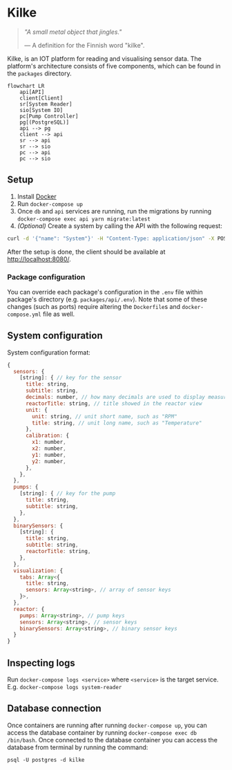 # Kilke

> _"A small metal object that jingles."_
>
> — A definition for the Finnish word "kilke".

Kilke, is an IOT platform for reading and visualising sensor data. The platform's architecture consists of five components, which can be found in the `packages` directory.

```mermaid
flowchart LR
    api[API]
    client[Client]
    sr[System Reader]
    sio[System IO]
    pc[Pump Controller]
    pg[(PostgreSQL)]
    api --> pg
    client --> api
    sr --> api
    sr --> sio
    pc --> api
    pc --> sio
```

## Setup

1. Install [Docker](https://www.docker.com/)
2. Run `docker-compose up`
3. Once `db` and `api` services are running, run the migrations by running `docker-compose exec api yarn migrate:latest`
4. _(Optional)_ Create a system by calling the API with the following request:

```bash
curl -d '{"name": "System"}' -H "Content-Type: application/json" -X POST http://localhost:5000/api/v1/systems
```

After the setup is done, the client should be available at <http://localhost:8080/>.

### Package configuration

You can override each package's configuration in the `.env` file within package's directory (e.g. `packages/api/.env`). Note that some of these changes (such as ports) require altering the `Dockerfile`s and `docker-compose.yml` file as well.

## System configuration

System configuration format:

```javascript
{
  sensors: {
    [string]: { // key for the sensor
      title: string,
      subtitle: string,
      decimals: number, // how many decimals are used to display measurements
      reactorTitle: string, // title showed in the reactor view
      unit: {
        unit: string, // unit short name, such as "RPM"
        title: string, // unit long name, such as "Temperature"
      },
      calibration: {
        x1: number,
        x2: number,
        y1: number,
        y2: number,
      },
    },
  },
  pumps: {
    [string]: { // key for the pump
      title: string,
      subtitle: string,
    },
  },
  binarySensors: {
    [string]: {
      title: string,
      subtitle: string,
      reactorTitle: string,
    },
  },
  visualization: {
    tabs: Array<{
      title: string,
      sensors: Array<string>, // array of sensor keys
    }>,
  },
  reactor: {
    pumps: Array<string>, // pump keys
    sensors: Array<string>, // sensor keys
    binarySensors: Array<string>, // binary sensor keys
  }
}
```

## Inspecting logs

Run `docker-compose logs <service>` where `<service>` is the target service. E.g. `docker-compose logs system-reader`

## Database connection

Once containers are running after running `docker-compose up`, you can access the database container by running `docker-compose exec db /bin/bash`. Once connected to the database container you can access the database from terminal by running the command:

```
psql -U postgres -d kilke
```
